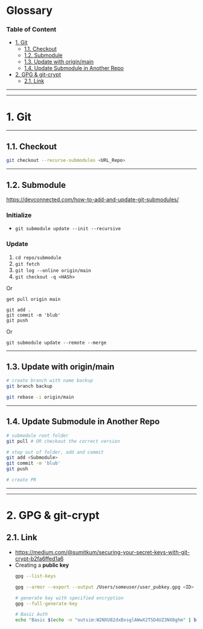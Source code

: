 # Glossary <!-- omit in toc -->
### Table of Content <!-- omit in toc -->
- [1. Git](#1-git)
  - [1.1. Checkout](#11-checkout)
  - [1.2. Submodule](#12-submodule)
  - [1.3. Update with origin/main](#13-update-with-originmain)
  - [1.4. Update Submodule in Another Repo](#14-update-submodule-in-another-repo)
- [2. GPG & git-crypt](#2-gpg--git-crypt)
  - [2.1. Link](#21-link)

---
---
# 1. Git

---
## 1.1. Checkout
```sh
git checkout --recurse-submodules <URL_Repo>
```

---
## 1.2. Submodule

https://devconnected.com/how-to-add-and-update-git-submodules/

### Initialize <!-- omit in toc -->

- `git submodule update --init --recursive`

### Update <!-- omit in toc -->
1. `cd repo/submodule`
2. `git fetch`
3. `git log --online origin/main`
4. `git checkout -q <HASh>`

Or
```
get pull origin main

git add .
git commit -m 'blub'
git push
```

Or 

`git submodule update --remote --merge`

---
## 1.3. Update with origin/main
``` sh
# create branch with name backup
git branch backup

git rebase -i origin/main
```

---
## 1.4. Update Submodule in Another Repo
```sh
# submodule root folder
git pull # OR checkout the correct version

# step out of folder, add and commit
git add <Submodule>
git commit -m 'blub'
git push

# create PR
```


---
---
# 2. GPG & git-crypt
## 2.1. Link
- https://medium.com/@sumitkum/securing-your-secret-keys-with-git-crypt-b2fa6ffed1a6
- Creating a **public key**
  ``` sh
  gpg --list-keys

  gpg --armor --export --output /Users/someuser/user_pubkey.gpg <ID>

  # generate key with specified encryption
  gpg --full-generate-key

  # Basic Auth
  echo "Basic $(echo -n "outsim:W2NXU82dxBxsglAWwX2TSD4UZ3NX8ghm" | base64)"
  ```

